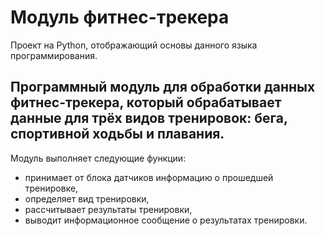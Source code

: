# Модуль фитнес-трекера
Проект на Python, отображающий основы данного языка программирования.
## Программный модуль для обработки данных фитнес-трекера, который обрабатывает данные для трёх видов тренировок: бега, спортивной ходьбы и плавания.
Модуль выполняет следующие функции:
 - принимает от блока датчиков информацию о прошедшей тренировке,
 - определяет вид тренировки,
 - рассчитывает результаты тренировки,
 - выводит информационное сообщение о результатах тренировки.
